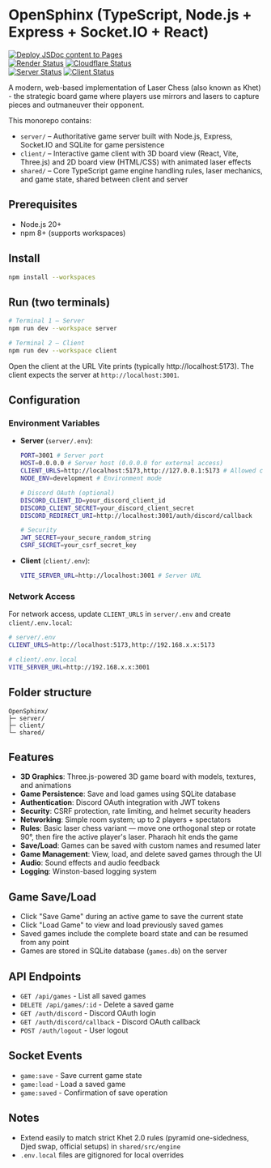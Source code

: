 # OpenSphinx (TypeScript, Node.js + Express + Socket.IO + React)
[![Deploy JSDoc content to Pages](https://github.com/neoFuzz/OpenSphinx/actions/workflows/deploy-jsdoc.yml/badge.svg)](https://github.com/neoFuzz/OpenSphinx/actions/workflows/deploy-jsdoc.yml)  
[![Render Status](https://img.shields.io/website?url=https%3A%2F%2Fopensphinx.onrender.com%2Fapi%2Frooms&label=Render&logo=render)](https://opensphinx.onrender.com)
[![Cloudflare Status](https://img.shields.io/website?url=https%3A%2F%2Fopensphinx.pages.dev&label=Cloudflare&logo=cloudflare)](https://opensphinx.online)  
[![Server Status](https://opensphinx.onrender.com/api/badge/status)](https://opensphinx.onrender.com)
[![Client Status](https://opensphinx.onrender.com/api/badge/client-status)](https://opensphinx.pages.dev)

A modern, web-based implementation of Laser Chess (also known as Khet) - the strategic board game where players use mirrors and lasers to capture pieces and outmaneuver their opponent.

This monorepo contains:

- `server/` – Authoritative game server built with Node.js, Express, Socket.IO and SQLite for game persistence
- `client/` – Interactive game client with 3D board view (React, Vite, Three.js) and 2D board view (HTML/CSS) with animated laser effects
- `shared/` – Core TypeScript game engine handling rules, laser mechanics, and game state, shared between client and server

## Prerequisites
- Node.js 20+
- npm 8+ (supports workspaces)

## Install
```bash
npm install --workspaces
```

## Run (two terminals)
```bash
# Terminal 1 – Server
npm run dev --workspace server

# Terminal 2 – Client
npm run dev --workspace client
```
Open the client at the URL Vite prints (typically http://localhost:5173). The client expects the server at `http://localhost:3001`.

## Configuration

### Environment Variables
- **Server** (`server/.env`):
  ```bash
  PORT=3001 # Server port
  HOST=0.0.0.0 # Server host (0.0.0.0 for external access)
  CLIENT_URLS=http://localhost:5173,http://127.0.0.1:5173 # Allowed client origins
  NODE_ENV=development # Environment mode
  
  # Discord OAuth (optional)
  DISCORD_CLIENT_ID=your_discord_client_id
  DISCORD_CLIENT_SECRET=your_discord_client_secret
  DISCORD_REDIRECT_URI=http://localhost:3001/auth/discord/callback
  
  # Security
  JWT_SECRET=your_secure_random_string
  CSRF_SECRET=your_csrf_secret_key
  ```
- **Client** (`client/.env`):
  ```bash
  VITE_SERVER_URL=http://localhost:3001 # Server URL
  ```

### Network Access
For network access, update `CLIENT_URLS` in `server/.env` and create `client/.env.local`:
```bash
# server/.env
CLIENT_URLS=http://localhost:5173,http://192.168.x.x:5173

# client/.env.local
VITE_SERVER_URL=http://192.168.x.x:3001
```

## Folder structure
```
OpenSphinx/
├─ server/
├─ client/
└─ shared/
```

## Features
- **3D Graphics**: Three.js-powered 3D game board with models, textures, and animations
- **Game Persistence**: Save and load games using SQLite database
- **Authentication**: Discord OAuth integration with JWT tokens
- **Security**: CSRF protection, rate limiting, and helmet security headers
- **Networking**: Simple room system; up to 2 players + spectators
- **Rules**: Basic laser chess variant — move one orthogonal step or rotate 90°, then fire the active player's laser. Pharaoh hit ends the game
- **Save/Load**: Games can be saved with custom names and resumed later
- **Game Management**: View, load, and delete saved games through the UI
- **Audio**: Sound effects and audio feedback
- **Logging**: Winston-based logging system

## Game Save/Load
- Click "Save Game" during an active game to save the current state
- Click "Load Game" to view and load previously saved games
- Saved games include the complete board state and can be resumed from any point
- Games are stored in SQLite database (`games.db`) on the server

## API Endpoints
- `GET /api/games` - List all saved games
- `DELETE /api/games/:id` - Delete a saved game
- `GET /auth/discord` - Discord OAuth login
- `GET /auth/discord/callback` - Discord OAuth callback
- `POST /auth/logout` - User logout

## Socket Events
- `game:save` - Save current game state
- `game:load` - Load a saved game
- `game:saved` - Confirmation of save operation

## Notes
- Extend easily to match strict Khet 2.0 rules (pyramid one-sidedness, Djed swap, official setups) in `shared/src/engine`
- `.env.local` files are gitignored for local overrides
